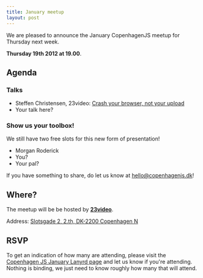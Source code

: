 ```yaml
---
title: January meetup
layout: post
---
```


We are pleased to announce the January CopenhagenJS meetup for Thursday next week. 


**Thursday 19th 2012 at 19.00**.

## Agenda

### Talks

* Steffen Christensen, 23video: [Crash your browser, not your upload](http://lanyrd.com/2012/copenhagenjs-january/smxyd/)
* Your talk here?


### Show us your toolbox! 

We still have two free slots for this new form of presentation!

* Morgan Roderick
* You?
* Your pal?

If you have something to share, do let us know at <hello@copenhagenjs.dk>!

## Where?

The meetup will be be hosted by **[23video](http://23video.com/)**.

Address: [Slotsgade 2, 2.th, DK-2200 Copenhagen N](http://findvej.dk/Slotsgade2,2200)


## RSVP

To get an indication of how many are attending, please visit the [Copenhagen JS January Lanyrd page](http://lanyrd.com/2012/copenhagenjs-january/) and let us know if you're attending. Nothing is binding, we just need to know roughly how many that will attend.